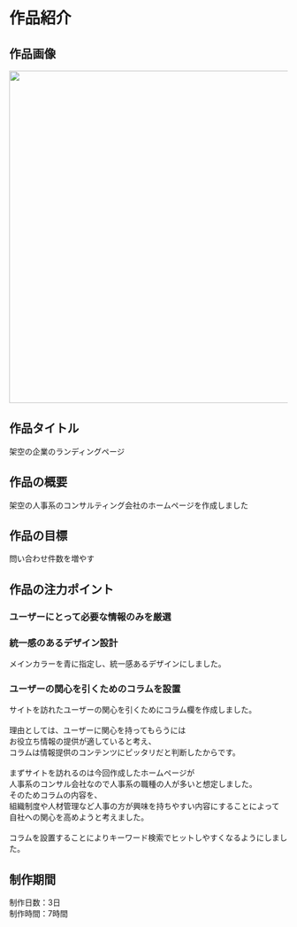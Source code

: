 # 作品紹介
## 作品画像
<img src="https://i.gyazo.com/828a27a305de615a36a5d9bea0980643.png" width="600"><br>  

## 作品タイトル  
架空の企業のランディングページ<br>  

## 作品の概要  
架空の人事系のコンサルティング会社のホームページを作成しました<br>

## 作品の目標  
問い合わせ件数を増やす

## 作品の注力ポイント
### ユーザーにとって必要な情報のみを厳選<br>

### 統一感のあるデザイン設計<br>  
メインカラーを青に指定し、統一感あるデザインにしました。<br>  

### ユーザーの関心を引くためのコラムを設置<br>  
サイトを訪れたユーザーの関心を引くためにコラム欄を作成しました。<br>
<br>
理由としては、ユーザーに関心を持ってもらうには<br>
お役立ち情報の提供が適していると考え、<br>
コラムは情報提供のコンテンツにピッタリだと判断したからです。<br>
<br>
まずサイトを訪れるのは今回作成したホームページが<br>
人事系のコンサル会社なので人事系の職種の人が多いと想定しました。<br>
そのためコラムの内容を、<br>
組織制度や人材管理など人事の方が興味を持ちやすい内容にすることによって<br>
自社への関心を高めようと考えました。<br>
<br>
コラムを設置することによりキーワード検索でヒットしやすくなるようにしました。<br>

## 制作期間<br>
制作日数：3日<br>
制作時間：7時間<br>
